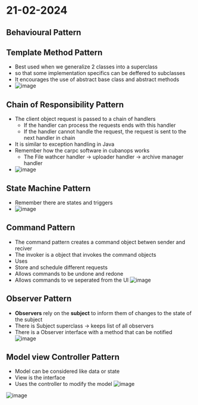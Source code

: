 # 21-02-2024
## Behavioural Pattern
## Template Method Pattern
* Best used when we generalize 2 classes into a superclass
* so that some implementation specifics can be deffered to subclasses
* It encourages the use of abstract base class and abstract methods
* ![image](https://github.com/ronitwilson/system-design/assets/9934360/83532533-c194-4e48-b04b-fbaa71418457)

## Chain of Responsibility Pattern
* The client object request is passed to a chain of handlers
  * If the handler can process the requests ends with this handler
  * If the handler cannot handle the request, the request  is sent to the next handler in chain
* It is similar to exception handling in Java
* Remember how the carpc software in cubanops works
  * The File wathcer handler -> uploader handler -> archive manager handler
* ![image](https://github.com/ronitwilson/system-design/assets/9934360/1dc9509b-d921-47a9-bf6b-87fb3bdc9e0e)

## State Machine Pattern
* Remember there are states and triggers
* ![image](https://github.com/ronitwilson/system-design/assets/9934360/3ec23feb-a527-4b58-9890-f2fd86745c9a)

## Command Pattern
* The command pattern creates a command object  betwen sender and reciver
* The invoker is a object that invokes the command objects
* Uses
 * Store and schedule different requests
 * Allows commands to be undone and redone
 * Allows commands to ve seperated from the UI
![image](https://github.com/ronitwilson/system-design/assets/9934360/a536f873-7502-47d9-8277-139d71eda64f)

## Observer Pattern
* **Observers** rely on the **subject** to inform them of changes to the state of the subject
* There is Subject superclass -> keeps list of all observers
* There is a Observer interface with a method that can be notified
![image](https://github.com/ronitwilson/system-design/assets/9934360/a0dd9033-6ce6-4ada-9a4f-1e8ff86e8c33)


## Model view Controller Pattern
* Model can be considered like data or state
* View is the interface
* Uses the controller to modify the model
![image](https://github.com/ronitwilson/system-design/assets/9934360/559dd2ed-bf56-49a7-a934-53e67680500d)

![image](https://github.com/ronitwilson/system-design/assets/9934360/96304766-02d3-45f4-a651-284b94b0d31a)
